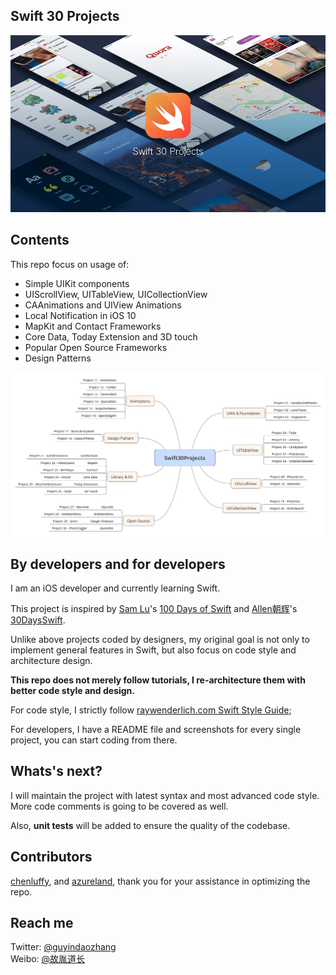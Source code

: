 ## Swift 30 Projects

![Cover](./Cover.jpg)

## Contents
This repo focus on usage of:

* Simple UIKit components
* UIScrollView, UITableView, UICollectionView
* CAAnimations and UIView Animations
* Local Notification in iOS 10
* MapKit and Contact Frameworks
* Core Data, Today Extension and 3D touch
* Popular Open Source Frameworks
* Design Patterns

![Swift30Projects](./Swift30Projects.png)

## By developers and for developers

I am an iOS developer and currently learning Swift.

This project is inspired by [Sam Lu](https://twitter.com/samvlu)'s [100 Days of Swift](http://samvlu.com/index.html) and [Allen朝辉](https://twitter.com/creativewang)'s [30DaysSwift](https://github.com/allenwong/30DaysofSwift).

Unlike above projects coded by designers, my original goal is not only to implement general features in Swift, but also focus on code style and architecture design. 

**This repo does not merely follow tutorials, I re-architecture them with better code style and design.**

For code style, I strictly follow [raywenderlich.com Swift Style Guide](https://github.com/raywenderlich/swift-style-guide);

For developers, I have a README file and screenshots for every single project, you can start coding from there.

## Whats's next?

I will maintain the project with latest syntax and most advanced code style. More code comments is going to be covered as well.

Also, **unit tests** will be added to ensure the quality of the codebase.

## Contributors
[chenluffy](https://github.com/ChengLuffy), and [azureland](https://github.com/azureland), thank you for your assistance in optimizing the repo.

## Reach me ##

Twitter: [@guyindaozhang](https://twitter.com/guyindaozhang)<br />
Weibo: [@故胤道长](http://weibo.com/soapyigu)


